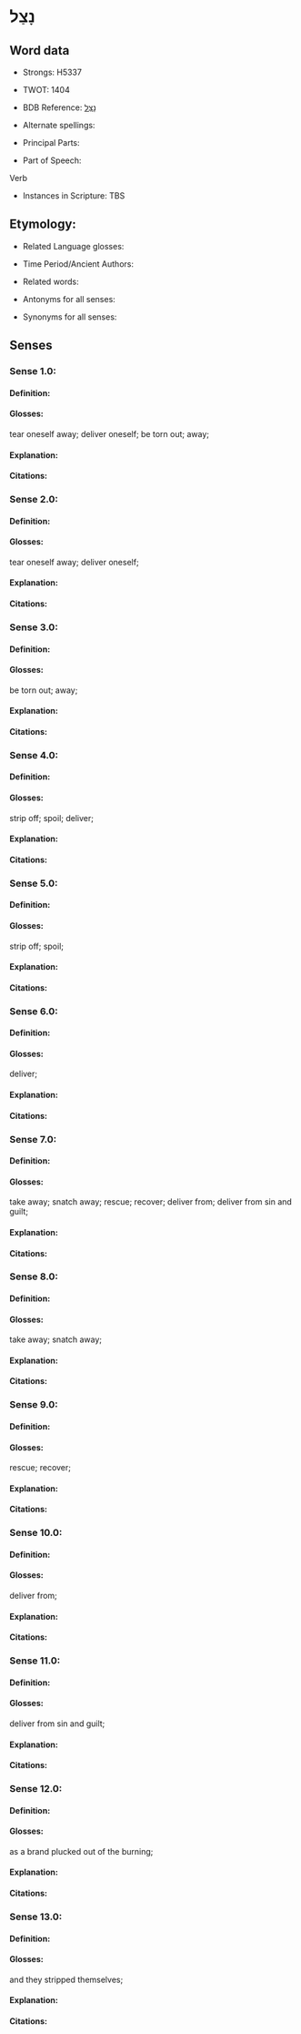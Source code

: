 # נָצַל

<!-- Status: S2="NeedsEdits" -->
<!-- Lexica used for edits:   -->

## Word data

* Strongs: H5337

* TWOT: 1404

* BDB Reference: [נָצַל](rc://en/bdb/dict/n.ev.aa)

* Alternate spellings:

* Principal Parts:

* Part of Speech:

Verb

* Instances in Scripture: TBS

## Etymology:

* Related Language glosses:

* Time Period/Ancient Authors:

* Related words:

* Antonyms for all senses:

* Synonyms for all senses:

## Senses

### Sense 1.0:

#### Definition:

#### Glosses:

tear oneself away; deliver oneself; be torn out; away; 

#### Explanation:

#### Citations:



### Sense 2.0:

#### Definition:

#### Glosses:

tear oneself away; deliver oneself; 

#### Explanation:

#### Citations:



### Sense 3.0:

#### Definition:

#### Glosses:

be torn out; away; 

#### Explanation:

#### Citations:



### Sense 4.0:

#### Definition:

#### Glosses:

strip off; spoil; deliver; 

#### Explanation:

#### Citations:



### Sense 5.0:

#### Definition:

#### Glosses:

strip off; spoil; 

#### Explanation:

#### Citations:



### Sense 6.0:

#### Definition:

#### Glosses:

deliver; 

#### Explanation:

#### Citations:



### Sense 7.0:

#### Definition:

#### Glosses:

take away; snatch away; rescue; recover; deliver from; deliver from sin and guilt; 

#### Explanation:

#### Citations:



### Sense 8.0:

#### Definition:

#### Glosses:

take away; snatch away; 

#### Explanation:

#### Citations:



### Sense 9.0:

#### Definition:

#### Glosses:

rescue; recover; 

#### Explanation:

#### Citations:



### Sense 10.0:

#### Definition:

#### Glosses:

deliver from; 

#### Explanation:

#### Citations:



### Sense 11.0:

#### Definition:

#### Glosses:

deliver from sin and guilt; 

#### Explanation:

#### Citations:



### Sense 12.0:

#### Definition:

#### Glosses:

as a brand plucked out of the burning; 

#### Explanation:

#### Citations:



### Sense 13.0:

#### Definition:

#### Glosses:

and they stripped themselves; 

#### Explanation:

#### Citations:



